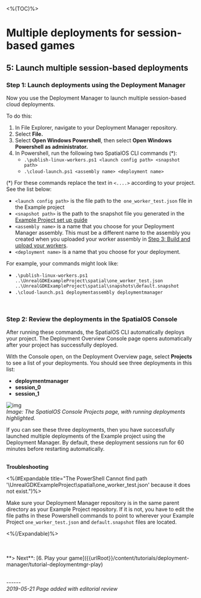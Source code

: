 <%(TOC)%>
# Multiple deployments for session-based games
## 5: Launch multiple session-based deployments

### Step 1: Launch deployments using the Deployment Manager

Now you use the Deployment Manager to launch multiple session-based cloud deployments. 

To do this: 

1. In File Explorer, navigate to your Deployment Manager repository.
1. Select **File.**
1. Select **Open Windows Powershell**, then select **Open Windows Powershell as administrator.**
1. In Powershell, run the following two SpatialOS CLI commands (*): 
	* `.\publish-linux-workers.ps1 <launch config path> <snapshot path>`
	* `.\cloud-launch.ps1 <assembly name> <deployment name>`

(*) For these commands replace the text in `<....>` according to your project. See the list below:

* `<launch config path>` is the file path to the` one_worker_test.json` file in the Example project
* `<snapshot path>` is the path to the snapshot file you generated in the [Example Project set up guide]({{urlRoot}}/content/get-started/example-project/exampleproject-local-deployment)
*  `<assembly name>` is a name that you choose for your Deployment Manager assembly. This must be a different name to the assembly you created when you uploaded your worker assembly in [Step 3: Build and upload your workers]({{urlRoot}}/content/tutorials/deployment-manager/tutorial-deploymentmgr-workers#tutorial-deploymentmgr-workers#step-2-upload-your-worker-assemblies).
* `<deployment name>` is a name that you choose for your deployment. 

For example, your commands might look like: 

* `.\publish-linux-workers.ps1 ..\UnrealGDKExampleProject\spatial\one_worker_test.json ..\UnrealGDKExampleProject\spatial\snapshots\default.snapshot`
* `.\cloud-launch.ps1 deploymentassembly deploymentmanager`

</br>

### Step 2: Review the deployments in the SpatialOS Console

After running these commands, the SpatialOS CLI automatically deploys your project. The Deployment Overview Console page opens automatically after your project has successfully deployed.

With the Console open, on the Deployment Overview page, select **Projects** to see a list of your deployments. You should see three deployments in this list: 

* **deploymentmanager**
* **session_0**
* **session_1**

![img]({{assetRoot}}assets/deployment-manager/deploymentmgr-consoledeployments.png)<br/>
_Image: The SpatialOS Console Projects page,  with running deployments highlighted._

If you can see these three deployments, then you have successfully launched multiple deployments of the Example project using the Deployment Manager. By default, these deployment sessions run for 60 minutes before restarting automatically. 
</br>
</br>

**Troubleshooting**</br>

<%(#Expandable title="The PowerShell Cannot find path '\UnrealGDKExampleProject\spatial\one_worker_test.json' because it does not exist.")%>

Make sure your Deployment Manager repository is in the same parent directory as your Example Project repository. If it is not, you have to edit the file paths in these Powershell commands to point to wherever your Example Project `one_worker_test.json` and `default.snapshot` files are located. 

<%(/Expandable)%>

</br>
</br>
**> Next**: [6. Play your game]({{urlRoot}}/content/tutorials/deployment-manager/tutorial-deploymentmgr-play)



<br/>------<br/>
_2019-05-21 Page added with editorial review_
